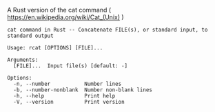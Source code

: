 A Rust version of the cat command ( https://en.wikipedia.org/wiki/Cat_(Unix) )

```
cat command in Rust -- Concatenate FILE(s), or standard input, to standard output

Usage: rcat [OPTIONS] [FILE]...

Arguments:
  [FILE]...  Input file(s) [default: -]

Options:
  -n, --number           Number lines
  -b, --number-nonblank  Number non-blank lines
  -h, --help             Print help
  -V, --version          Print version
```
